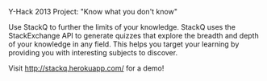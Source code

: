 Y-Hack 2013 Project: "Know what you don't know"

Use StackQ to further the limits of your knowledge. StackQ uses the StackExchange API to generate quizzes that explore the breadth and depth of your knowledge in any field. This helps you target your learning by providing you with interesting subjects to discover.

Visit http://stackq.herokuapp.com/ for a demo!